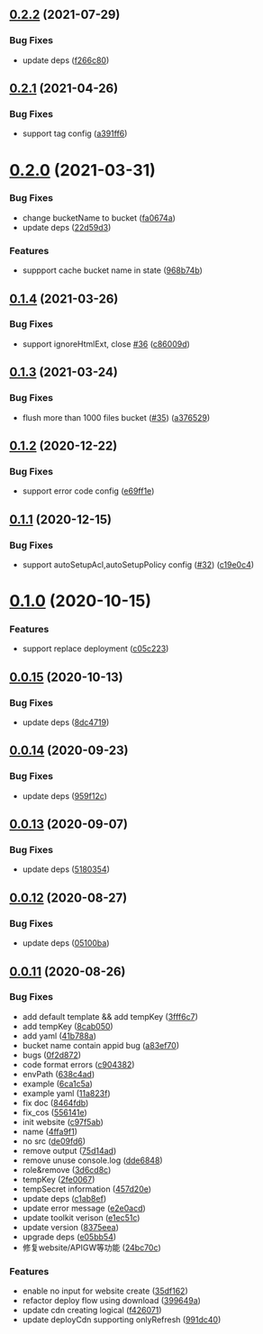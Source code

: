 ## [0.2.2](https://github.com/serverless-components/tencent-website/compare/v0.2.1...v0.2.2) (2021-07-29)


### Bug Fixes

* update deps ([f266c80](https://github.com/serverless-components/tencent-website/commit/f266c800ef675e138e5fb0882fb0d3bc60ba571f))

## [0.2.1](https://github.com/serverless-components/tencent-website/compare/v0.2.0...v0.2.1) (2021-04-26)


### Bug Fixes

* support tag config ([a391ff6](https://github.com/serverless-components/tencent-website/commit/a391ff6a37c0f29e9945ccb81a4f4bfe68c4d965))

# [0.2.0](https://github.com/serverless-components/tencent-website/compare/v0.1.4...v0.2.0) (2021-03-31)


### Bug Fixes

* change bucketName to bucket ([fa0674a](https://github.com/serverless-components/tencent-website/commit/fa0674a145674da42e6d93b565b489cb16dced2b))
* update deps ([22d59d3](https://github.com/serverless-components/tencent-website/commit/22d59d3b8c9172b283c9001d67bf9ec85c12b9dc))


### Features

* suppport cache bucket name in state ([968b74b](https://github.com/serverless-components/tencent-website/commit/968b74b00896b2c998f5f5670a47062da88d38e6))

## [0.1.4](https://github.com/serverless-components/tencent-website/compare/v0.1.3...v0.1.4) (2021-03-26)


### Bug Fixes

* support ignoreHtmlExt, close [#36](https://github.com/serverless-components/tencent-website/issues/36) ([c86009d](https://github.com/serverless-components/tencent-website/commit/c86009d849bd28acd865a907496372d47e086813))

## [0.1.3](https://github.com/serverless-components/tencent-website/compare/v0.1.2...v0.1.3) (2021-03-24)


### Bug Fixes

* flush more than 1000 files bucket ([#35](https://github.com/serverless-components/tencent-website/issues/35)) ([a376529](https://github.com/serverless-components/tencent-website/commit/a3765293843a425cd96beb8a53476c00308eb329))

## [0.1.2](https://github.com/serverless-components/tencent-website/compare/v0.1.1...v0.1.2) (2020-12-22)


### Bug Fixes

* support error code config ([e69ff1e](https://github.com/serverless-components/tencent-website/commit/e69ff1e9be6701d72c721080339f9c7599c6957a))

## [0.1.1](https://github.com/serverless-components/tencent-website/compare/v0.1.0...v0.1.1) (2020-12-15)


### Bug Fixes

* support autoSetupAcl,autoSetupPolicy config ([#32](https://github.com/serverless-components/tencent-website/issues/32)) ([c19e0c4](https://github.com/serverless-components/tencent-website/commit/c19e0c4ed4b2ca6581c49599281afcfa27be1f11))

# [0.1.0](https://github.com/serverless-components/tencent-website/compare/v0.0.15...v0.1.0) (2020-10-15)


### Features

* support replace deployment ([c05c223](https://github.com/serverless-components/tencent-website/commit/c05c223988f7eb4e7e70af5656d44a295e66c260))

## [0.0.15](https://github.com/serverless-components/tencent-website/compare/v0.0.14...v0.0.15) (2020-10-13)


### Bug Fixes

* update deps ([8dc4719](https://github.com/serverless-components/tencent-website/commit/8dc4719500cef34756c8e957b02f1961709c62d2))

## [0.0.14](https://github.com/serverless-components/tencent-website/compare/v0.0.13...v0.0.14) (2020-09-23)


### Bug Fixes

* update deps ([959f12c](https://github.com/serverless-components/tencent-website/commit/959f12cd86fee129a8f7a6890b79a18947c64c71))

## [0.0.13](https://github.com/serverless-components/tencent-website/compare/v0.0.12...v0.0.13) (2020-09-07)


### Bug Fixes

* update deps ([5180354](https://github.com/serverless-components/tencent-website/commit/5180354d981046d8813725601761f104b1d91d49))

## [0.0.12](https://github.com/serverless-components/tencent-website/compare/v0.0.11...v0.0.12) (2020-08-27)


### Bug Fixes

* update deps ([05100ba](https://github.com/serverless-components/tencent-website/commit/05100ba477f13d95b8fafe345960e968236bab56))

## [0.0.11](https://github.com/serverless-components/tencent-website/compare/v0.0.10...v0.0.11) (2020-08-26)


### Bug Fixes

* add default template && add tempKey ([3fff6c7](https://github.com/serverless-components/tencent-website/commit/3fff6c71ea99e7c6446796c1502ed0041ea39444))
* add tempKey ([8cab050](https://github.com/serverless-components/tencent-website/commit/8cab05059e2bbf19ff25abb6bb34f6a45d846375))
* add yaml ([41b788a](https://github.com/serverless-components/tencent-website/commit/41b788a6a55a538c813c78ca546eb9f3e677c629))
* bucket name contain appid bug ([a83ef70](https://github.com/serverless-components/tencent-website/commit/a83ef70f389548363ef5d92034085742798e8786))
* bugs ([0f2d872](https://github.com/serverless-components/tencent-website/commit/0f2d8727ff3da899b01dcda37c9bc3b289bf619c))
* code format errors ([c904382](https://github.com/serverless-components/tencent-website/commit/c9043824f89d236688619fa0f3b7367bae1f88c4))
* envPath ([638c4ad](https://github.com/serverless-components/tencent-website/commit/638c4ada3eb036fbcd271d5520e62167501624a8))
* example ([6ca1c5a](https://github.com/serverless-components/tencent-website/commit/6ca1c5a9ac9fb7f9f4e22ea64a71e3dd2e40b5c2))
* example yaml ([11a823f](https://github.com/serverless-components/tencent-website/commit/11a823f39e0f12b6a50450e054e11d768ee8017f))
* fix doc ([8464fdb](https://github.com/serverless-components/tencent-website/commit/8464fdb076d6172e413b45bb21ab78a8cd1b50fc))
* fix_cos ([556141e](https://github.com/serverless-components/tencent-website/commit/556141e649bbdca08817de542dd8507a77683efb))
* init website ([c97f5ab](https://github.com/serverless-components/tencent-website/commit/c97f5abc54850e3d47f595027a85d3c42e9943f1))
* name ([4ffa9f1](https://github.com/serverless-components/tencent-website/commit/4ffa9f194aa6194f4bfc507f492f56ae12130690))
* no src ([de09fd6](https://github.com/serverless-components/tencent-website/commit/de09fd667e3fdcc60738713cd839acebf2346a8d))
* remove output ([75d14ad](https://github.com/serverless-components/tencent-website/commit/75d14ad178ffdc0427cda95ac54b55b48df03fcd))
* remove unuse console.log ([dde6848](https://github.com/serverless-components/tencent-website/commit/dde684893871ee92c7ee60ed3a9ea226ccecf6b0))
* role&remove ([3d6cd8c](https://github.com/serverless-components/tencent-website/commit/3d6cd8c7e6fd36715716363e762b461c8c5cd37e))
* tempKey ([2fe0067](https://github.com/serverless-components/tencent-website/commit/2fe0067c1aa2bc353d35a1be2dad43a9593f843d))
* tempSecret information ([457d20e](https://github.com/serverless-components/tencent-website/commit/457d20eb5948671cb5ec26d35820773179ddbad1))
* update deps ([c1ab8ef](https://github.com/serverless-components/tencent-website/commit/c1ab8efb1b2b6287fd8ef12942b27e3b157aebc3))
* update error message ([e2e0acd](https://github.com/serverless-components/tencent-website/commit/e2e0acdb3c240b5ca00d40d8f4c5f6ccb263fd61))
* update toolkit verison ([e1ec51c](https://github.com/serverless-components/tencent-website/commit/e1ec51ccb6ae3ac0224bb20bd34cb0d7cd44d7f9))
* update version ([8375eea](https://github.com/serverless-components/tencent-website/commit/8375eeaed6bc36ab0803af4ea79c14ed4fb25ce0))
* upgrade deps ([e05bb54](https://github.com/serverless-components/tencent-website/commit/e05bb543823f1f9c25770f1f232e19ad1525f520))
* 修复website/APIGW等功能 ([24bc70c](https://github.com/serverless-components/tencent-website/commit/24bc70cc6e05790e1d1ddf5fa0357df2dc023be5))


### Features

* enable no input for website create ([35df162](https://github.com/serverless-components/tencent-website/commit/35df162ec229b1408c367be306b445b9ae67759a))
* refactor deploy flow using download ([399649a](https://github.com/serverless-components/tencent-website/commit/399649a7c9a8f04fb38983f8adee9ebfe39ef2d0))
* update cdn creating logical ([f426071](https://github.com/serverless-components/tencent-website/commit/f426071bb08335f0bc1e9737bf033f66df22d4aa))
* update deployCdn supporting onlyRefresh ([991dc40](https://github.com/serverless-components/tencent-website/commit/991dc4041fc746adf957ae4cfb07e8f111231626))

